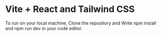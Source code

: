 # Vite + React and Tailwind CSS

To run on your local machine, Clone the repository and Write npm install and npm run dev in your code editor. 
